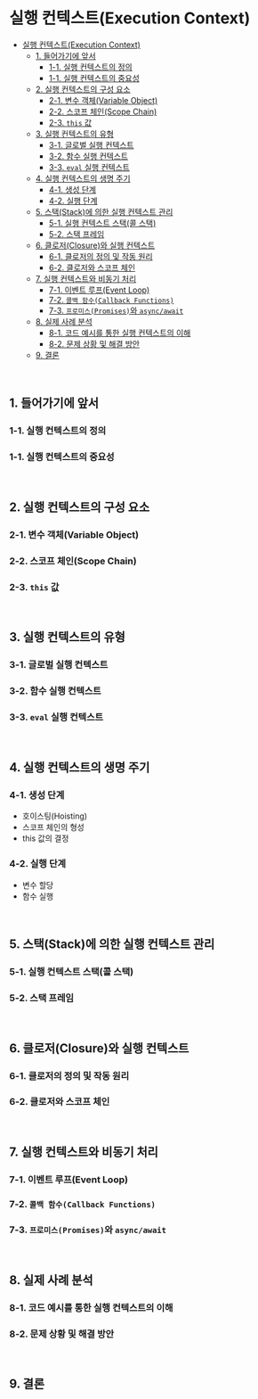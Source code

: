 # 실행 컨텍스트(Execution Context)

- [실행 컨텍스트(Execution Context)](#실행-컨텍스트execution-context)
  - [1. 들어가기에 앞서](#1-들어가기에-앞서)
    - [1-1. 실행 컨텍스트의 정의](#1-1-실행-컨텍스트의-정의)
    - [1-1. 실행 컨텍스트의 중요성](#1-1-실행-컨텍스트의-중요성)
  - [2. 실행 컨텍스트의 구성 요소](#2-실행-컨텍스트의-구성-요소)
    - [2-1. 변수 객체(Variable Object)](#2-1-변수-객체variable-object)
    - [2-2. 스코프 체인(Scope Chain)](#2-2-스코프-체인scope-chain)
    - [2-3. `this` 값](#2-3-this-값)
  - [3. 실행 컨텍스트의 유형](#3-실행-컨텍스트의-유형)
    - [3-1. 글로벌 실행 컨텍스트](#3-1-글로벌-실행-컨텍스트)
    - [3-2. 함수 실행 컨텍스트](#3-2-함수-실행-컨텍스트)
    - [3-3. `eval` 실행 컨텍스트](#3-3-eval-실행-컨텍스트)
  - [4. 실행 컨텍스트의 생명 주기](#4-실행-컨텍스트의-생명-주기)
    - [4-1. 생성 단계](#4-1-생성-단계)
    - [4-2. 실행 단계](#4-2-실행-단계)
  - [5. 스택(Stack)에 의한 실행 컨텍스트 관리](#5-스택stack에-의한-실행-컨텍스트-관리)
    - [5-1. 실행 컨텍스트 스택(콜 스택)](#5-1-실행-컨텍스트-스택콜-스택)
    - [5-2. 스택 프레임](#5-2-스택-프레임)
  - [6. 클로저(Closure)와 실행 컨텍스트](#6-클로저closure와-실행-컨텍스트)
    - [6-1. 클로저의 정의 및 작동 원리](#6-1-클로저의-정의-및-작동-원리)
    - [6-2. 클로저와 스코프 체인](#6-2-클로저와-스코프-체인)
  - [7. 실행 컨텍스트와 비동기 처리](#7-실행-컨텍스트와-비동기-처리)
    - [7-1. 이벤트 루프(Event Loop)](#7-1-이벤트-루프event-loop)
    - [7-2. `콜백 함수(Callback Functions)`](#7-2-콜백-함수callback-functions)
    - [7-3. `프로미스(Promises)`와 `async/await`](#7-3-프로미스promises와-asyncawait)
  - [8. 실제 사례 분석](#8-실제-사례-분석)
    - [8-1. 코드 예시를 통한 실행 컨텍스트의 이해](#8-1-코드-예시를-통한-실행-컨텍스트의-이해)
    - [8-2. 문제 상황 및 해결 방안](#8-2-문제-상황-및-해결-방안)
  - [9. 결론](#9-결론)

<br>

## 1. 들어가기에 앞서

### 1-1. 실행 컨텍스트의 정의

### 1-1. 실행 컨텍스트의 중요성

<br>

## 2. 실행 컨텍스트의 구성 요소

### 2-1. 변수 객체(Variable Object)

### 2-2. 스코프 체인(Scope Chain)

### 2-3. `this` 값

<br>

## 3. 실행 컨텍스트의 유형

### 3-1. 글로벌 실행 컨텍스트

### 3-2. 함수 실행 컨텍스트

### 3-3. `eval` 실행 컨텍스트

<br>

## 4. 실행 컨텍스트의 생명 주기

### 4-1. 생성 단계

- 호이스팅(Hoisting)
- 스코프 체인의 형성
- this 값의 결정

### 4-2. 실행 단계

- 변수 할당
- 함수 실행

<br>

## 5. 스택(Stack)에 의한 실행 컨텍스트 관리

### 5-1. 실행 컨텍스트 스택(콜 스택)

### 5-2. 스택 프레임

<br>

## 6. 클로저(Closure)와 실행 컨텍스트

### 6-1. 클로저의 정의 및 작동 원리

### 6-2. 클로저와 스코프 체인


<br>

## 7. 실행 컨텍스트와 비동기 처리


### 7-1. 이벤트 루프(Event Loop)

### 7-2. `콜백 함수(Callback Functions)`

### 7-3. `프로미스(Promises)`와 `async/await`


<br>

## 8. 실제 사례 분석

### 8-1. 코드 예시를 통한 실행 컨텍스트의 이해

### 8-2. 문제 상황 및 해결 방안

<br>

## 9. 결론

